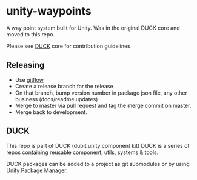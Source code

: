 # unity-waypoints
A way point system built for Unity. Was in the original DUCK core and moved to this repo.

Please see [DUCK](https://github.com/dubit/duck) core for contribution guidelines

## Releasing
* Use [gitflow](https://nvie.com/posts/a-successful-git-branching-model/)
* Create a release branch for the release
* On that branch, bump version number in package json file, any other business (docs/readme updates)
* Merge to master via pull request and tag the merge commit on master.
* Merge back to development.

## DUCK

This repo is part of DUCK (dubit unity component kit)
DUCK is a series of repos containing reusable component, utils, systems & tools. 

DUCK packages can be added to a project as git submodules or by using [Unity Package Manager](https://docs.unity3d.com/Manual/upm-git.html). 
